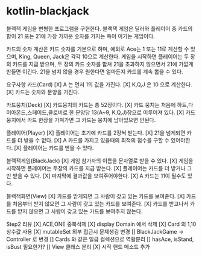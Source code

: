 # kotlin-blackjack

블랙잭 게임을 변형한 프로그램을 구현한다. 블랙잭 게임은 딜러와 플레이어 중 카드의 합이 21 또는 21에 가장 가까운 숫자를 가지는 쪽이 이기는 게임이다.

카드의 숫자 계산은 카드 숫자를 기본으로 하며, 예외로 Ace는 1 또는 11로 계산할 수 있으며, King, Queen, Jack은 각각 10으로 계산한다.
게임을 시작하면 플레이어는 두 장의 카드를 지급 받으며, 두 장의 카드 숫자를 합쳐 21을 초과하지 않으면서 21에 가깝게 만들면 이긴다. 21을 넘지 않을 경우 원한다면 얼마든지 카드를 계속 뽑을 수 있다.

요구사항
카드(Card)
[X] A 는 먼저 1의 값을 가진다.
[X] K,Q,J 은 10 으로 계산한다.
[X] 카드는 숫자와 문양을 가진다.

카드뭉치(Deck)
[X] 카드뭉치의 카드는 총 52장이다.
[X] 카드 뭉치는 처음에 하트,다이아몬드,스페이드,클로버로 한 문양당 13(A~9, K,Q,J)장으로 이루어져 있다.
[X] 카드 뭉치에서 카드 한장을 가져가면 그 카드는 뭉치에 남아있으면 안된다.

플레이어(Player)
[X] 플레이어는 초기에 카드를 2장씩 받는다.
[X] 21을 넘게되면 카드를 더 받을 수 없다.
[X] A 카드를 가지고 있을때의 최적의 점수를 구할 수 있어야한다.
[X] 플레이어는 카드를 받을 수 있다.

블랙잭게임(BlackJack)
[X] 게임 참가자의 이름을 문자열로 받을 수 있다.
[X] 게임을 시작하면 플레이어는 두장의 카드를 지급 받는다.
[X] 플레이어는 카드를 더 받거나 그만 받을 수 있다.
[X] 마지막에 결과값을 보여주어야한다.
[X] A 카드는 11이 될수도 있다.

블랙잭화면(View)
[X] 카드를 받게되면 그 사람이 갖고 있는 카드를 보여준다.
[X] 카드를 처음부터 받지 않으면 그 사람이 갖고 있는 카드를 보여준다.
[X] 카드를 받고나서 카드를 받지 않으면 그 사람이 갖고 있는 카드를 보여주지 않는다.

Step2 리뷰
[X] ACE,ONE 중복삭제
[X] display Domain 에서 삭제
[X] Card 의 1,10 상수값 사용
[X] mutableSet 외부 접근시 문제생김 변경
[] BlackJackGame -> Controller 로 변경
[] Cards 와 같은 일급 컬렉션으로 역활분리
[] hasAce, isStand, isBust 필요한가?
[] View 클래스 분리
[X] 시작 핸드 메소드 추가